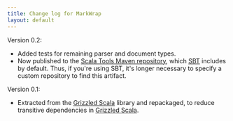 ```yaml
---
title: Change log for MarkWrap
layout: default
---
```


Version 0.2:

* Added tests for remaining parser and document types.
* Now published to the [Scala Tools Maven repository][], which [SBT][]
  includes by default. Thus, if you're using SBT, it's longer necessary to
  specify a custom repository to find this artifact.

[Scala Tools Maven repository]: http://www.scala-tools.org/repo-releases/
[SBT]: http://code.google.com/p/simple-build-tool/

Version 0.1:

* Extracted from the [Grizzled Scala][] library and repackaged, to reduce
  transitive dependencies in [Grizzled Scala][].
  
[Grizzled Scala]: http://bmc.github.com/grizzled-scala/
